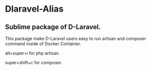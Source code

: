 # Dlaravel-Alias
## Sublime package of D-Laravel.

This package make D-Laravel users easy to run artisan and composer command inside of Docker Container.

alt+super+i for php artisan.

super+shift+c for composer.
